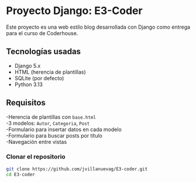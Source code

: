 # Proyecto Django: E3-Coder

Este proyecto es una web estilo blog desarrollada con Django como entrega para el curso de Coderhouse.

##  Tecnologías usadas

- Django 5.x
- HTML (herencia de plantillas)
- SQLite (por defecto)
- Python 3.13

## Requisitos 
-Herencia de plantillas con `base.html`  
-3 modelos: `Autor`, `Categoria`, `Post`  
-Formulario para insertar datos en cada modelo  
-Formulario para buscar posts por título  
-Navegación entre vistas


### Clonar el repositorio

```bash
git clone https://github.com/jvillanuevag/E3-coder.git
cd E3-coder
